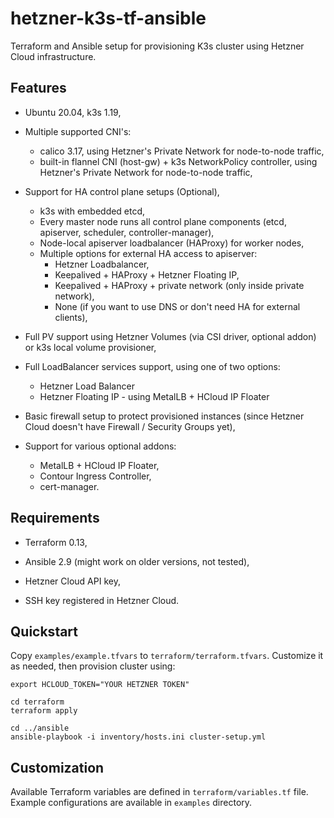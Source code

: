 # hetzner-k3s-tf-ansible

Terraform and Ansible setup for provisioning K3s cluster using Hetzner Cloud infrastructure.

## Features

- Ubuntu 20.04, k3s 1.19,

- Multiple supported CNI's:
  - calico 3.17, using Hetzner's Private Network for node-to-node traffic,
  - built-in flannel CNI (host-gw) + k3s NetworkPolicy controller, using Hetzner's Private Network for node-to-node traffic,

- Support for HA control plane setups (Optional),
  - k3s with embedded etcd,
  - Every master node runs all control plane components (etcd, apiserver, scheduler, controller-manager),
  - Node-local apiserver loadbalancer (HAProxy) for worker nodes,
  - Multiple options for external HA access to apiserver:
    - Hetzner Loadbalancer,
    - Keepalived + HAProxy + Hetzner Floating IP,
    - Keepalived + HAProxy + private network (only inside private network),
    - None (if you want to use DNS or don't need HA for external clients),

- Full PV support using Hetzner Volumes (via CSI driver, optional addon) or k3s local volume provisioner,

- Full LoadBalancer services support, using one of two options:
  - Hetzner Load Balancer
  - Hetzner Floating IP - using MetalLB + HCloud IP Floater

- Basic firewall setup to protect provisioned instances (since Hetzner Cloud doesn't have Firewall / Security Groups yet),

- Support for various optional addons:
    - MetalLB + HCloud IP Floater,
    - Contour Ingress Controller,
    - cert-manager.

## Requirements

- Terraform 0.13,

- Ansible 2.9 (might work on older versions, not tested),

- Hetzner Cloud API key,

- SSH key registered in Hetzner Cloud.

## Quickstart

Copy `examples/example.tfvars` to `terraform/terraform.tfvars`. Customize it as needed, then provision cluster using:

```
export HCLOUD_TOKEN="YOUR HETZNER TOKEN"

cd terraform
terraform apply

cd ../ansible
ansible-playbook -i inventory/hosts.ini cluster-setup.yml
```

## Customization

Available Terraform variables are defined in `terraform/variables.tf` file.
Example configurations are available in `examples` directory.
